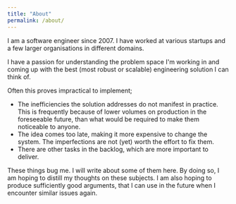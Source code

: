 ```yaml
---
title: "About"
permalink: /about/
---
```


I am a software engineer since 2007.
I have worked at various startups and a few larger organisations in different domains.
 
I have a passion for understanding the problem space I'm working in and
coming up with the best (most robust or scalable) engineering solution I can think of.

Often this proves impractical to implement;

- The inefficiencies the solution addresses do not manifest in practice.
    This is frequently because of lower volumes on production in the foreseeable
    future, than what would be required to make them noticeable to anyone.
- The idea comes too late, making it more expensive to change the system.
    The imperfections are not (yet) worth the effort to fix them. 
- There are other tasks in the backlog, which are more important to deliver.

These things bug me.
I will write about some of them here.
By doing so, I am hoping to distill my thoughts on these subjects.
I am also hoping to produce sufficiently good arguments,
that I can use in the future when I encounter similar issues again.